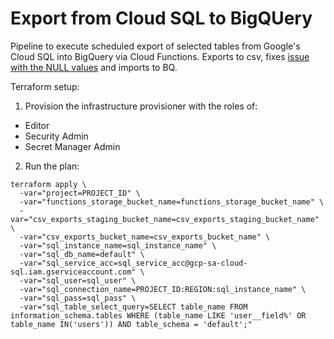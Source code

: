 # Export from Cloud SQL to BigQUery

Pipeline to execute scheduled export of selected tables from Google's Cloud SQL into BigQuery via Cloud Functions. Exports to csv, fixes [issue with the NULL values](https://cloud.google.com/sql/docs/mysql/known-issues#import-export) and imports to BQ.

Terraform setup:

1. Provision the infrastructure provisioner with the roles of:

- Editor
- Security Admin
- Secret Manager Admin

2. Run the plan:

```
terraform apply \
  -var="project=PROJECT_ID" \
  -var="functions_storage_bucket_name=functions_storage_bucket_name" \
  -var="csv_exports_staging_bucket_name=csv_exports_staging_bucket_name" \
  -var="csv_exports_bucket_name=csv_exports_bucket_name" \
  -var="sql_instance_name=sql_instance_name" \
  -var="sql_db_name=default" \
  -var="sql_service_acc=sql_service_acc@gcp-sa-cloud-sql.iam.gserviceaccount.com" \
  -var="sql_user=sql_user" \
  -var="sql_connection_name=PROJECT_ID:REGION:sql_instance_name" \
  -var="sql_pass=sql_pass" \
  -var="sql_table_select_query=SELECT table_name FROM information_schema.tables WHERE (table_name LIKE 'user__field%' OR table_name IN('users')) AND table_schema = 'default';"
```
